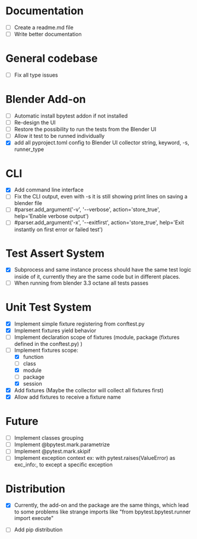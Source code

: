 
# Documentation

- [ ] Create a readme.md file
- [ ] Write better documentation

# General codebase

- [ ] Fix all type issues

# Blender Add-on

- [ ] Automatic install bpytest addon if not installed
- [ ] Re-design the UI
- [ ] Restore the possibility to run the tests from the Blender UI
- [ ] Allow it test to be runned individually
- [x] add all pyproject.toml config to Blender UI
    collector string, keyword, -s, runner_type

# CLI

- [x] Add command line interface
- [ ] Fix the CLI output, even with -s it is still showing print lines on saving a blender file
- [ ] #parser.add_argument('-v', '--verbose', action='store_true', help='Enable verbose output')
- [ ] #parser.add_argument('-x', '--exitfirst', action='store_true', help='Exit instantly on first error or failed test')

# Test Assert System

- [x] Subprocess and same instance process should have the same test 
    logic inside of it, currently they are the same code but in different places.
- [ ] When running from blender 3.3 octane all tests passes

# Unit Test System

- [x] Implement simple fixture registering from conftest.py
- [x] Implement fixtures yield behavior
- [ ] Implement declaration scope of fixtures (module, package (fixtures defined in the conftest.py) )
- [ ] Implement fixtures scope:
    - [x] function
    - [ ] class
    - [x] module
    - [ ] package
    - [x] session
- [x] Add fixtures (Maybe the collector will collect all fixtures first)
- [x] Allow add fixtures to receive a fixture name

# Future

- [ ] Implement classes grouping
- [ ] Implement @bpytest.mark.parametrize
- [ ] Implement @pytest.mark.skipif
- [ ] Implement exception context ex: with pytest.raises(ValueError) as exc_info:, to except a specific exception

# Distribution

- [x] Currently, the add-on and the package are the same things, 
    which lead to some problems like strange imports like "from bpytest.bpytest.runner import execute"
- [ ] Add pip distribution




